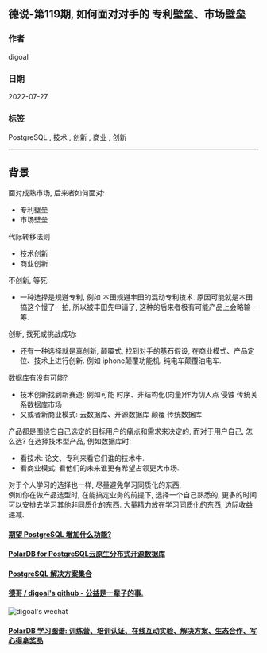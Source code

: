 ## 德说-第119期, 如何面对对手的 专利壁垒、市场壁垒   
        
### 作者        
digoal        
        
### 日期        
2022-07-27       
        
### 标签        
PostgreSQL , 技术 , 创新 , 商业 , 创新       
        
----        
        
## 背景      
面对成熟市场, 后来者如何面对:   
- 专利壁垒  
- 市场壁垒  
  
代际转移法则  
- 技术创新  
- 商业创新  
  
不创新, 等死:   
- 一种选择是规避专利, 例如 本田规避丰田的混动专利技术. 原因可能就是本田搞这个慢了一拍, 所以被丰田先申请了, 这种的后来者极有可能产品上会略输一筹.   
  
创新, 找死或挑战成功:  
- 还有一种选择就是真创新, 颠覆式, 找到对手的基石假设, 在商业模式、产品定位、技术上进行创新.  例如 iphone颠覆功能机. 纯电车颠覆油电车.  
  
数据库有没有可能?  
- 技术创新找到新赛道: 例如可能 时序、非结构化(向量)作为切入点 侵蚀 传统关系数据库市场  
- 又或者新商业模式: 云数据库、开源数据库 颠覆 传统数据库  
  
  
产品都是围绕它自己选定的目标用户的痛点和需求来决定的, 而对于用户自己, 怎么选? 在选择技术型产品, 例如数据库时:    
- 看技术: 论文、专利来看它们谁的技术牛.  
- 看商业模式: 看他们的未来谁更有希望占领更大市场.  
  
对于个人学习的选择也一样, 尽量避免学习同质化的东西,   
例如你在做产品选型时, 在能搞定业务的前提下, 选择一个自己熟悉的, 更多的时间可以安排去学习其他非同质化的东西.   大量精力放在学习同质化的东西, 边际收益递减.   
  
  
#### [期望 PostgreSQL 增加什么功能?](https://github.com/digoal/blog/issues/76 "269ac3d1c492e938c0191101c7238216")
  
  
#### [PolarDB for PostgreSQL云原生分布式开源数据库](https://github.com/ApsaraDB/PolarDB-for-PostgreSQL "57258f76c37864c6e6d23383d05714ea")
  
  
#### [PostgreSQL 解决方案集合](https://yq.aliyun.com/topic/118 "40cff096e9ed7122c512b35d8561d9c8")
  
  
#### [德哥 / digoal's github - 公益是一辈子的事.](https://github.com/digoal/blog/blob/master/README.md "22709685feb7cab07d30f30387f0a9ae")
  
  
![digoal's wechat](../pic/digoal_weixin.jpg "f7ad92eeba24523fd47a6e1a0e691b59")
  
  
#### [PolarDB 学习图谱: 训练营、培训认证、在线互动实验、解决方案、生态合作、写心得拿奖品](https://www.aliyun.com/database/openpolardb/activity "8642f60e04ed0c814bf9cb9677976bd4")
  
